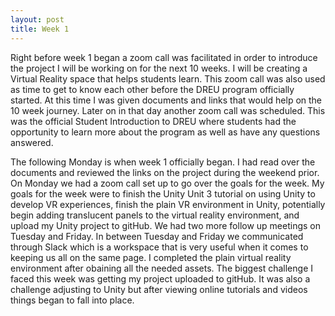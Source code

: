```yaml
---
layout: post
title: Week 1
---
```


Right before week 1 began a zoom call was facilitated in order to introduce the project I will be working on for the next 10 weeks. I will be creating a Virtual Reality space that helps students learn. This zoom call was also used as time to get to know each other before the DREU program officially started. At this time I was given documents and links that would help on the 10 week journey. Later on in that day another zoom call was scheduled. This was the official Student Introduction to DREU where students had the opportunity to learn more about the program as well as have any questions answered.

The following Monday is when week 1 officially began. I had read over the documents and reviewed the links on the project during the weekend prior. On Monday we had a zoom call set up to go over the goals for the week. My goals for the week were to finish the Unity Unit 3 tutorial on using Unity to develop VR experiences, finish the plain VR environment in Unity, potentially begin adding translucent panels to the virtual reality environment, and upload my Unity project to gitHub. We had two more follow up meetings on Tuesday and Friday. In between Tuesday and Friday we communicated through Slack which is a workspace that is very useful when it comes to keeping us all on the same page. I completed the plain virtual reality environment after obaining all the needed assets. The biggest challenge I faced this week was getting my project uploaded to gitHub. It was also a challenge adjusting to Unity but after viewing online tutorials and videos things began to fall into place.
